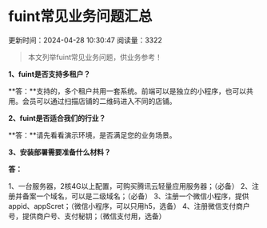 # fuint常见业务问题汇总

更新时间：2024-04-28 10:30:47 阅读量：3322

> 本文列举fuint常见业务问题，供业务参考！

**1、fuint是否支持多租户？**

**答：**支持的，多个租户共用一套系统。前端可以是独立的小程序，也可以共用。会员可以通过扫描店铺的二维码进入不同的店铺。



**2、fuint是否适合我们的行业？**

**答：**请先看看演示环境，是否满足您的业务场景。



**3、安装部署需要准备什么材料？**

**答：**

1、一台服务器，2核4G以上配置，可购买腾讯云轻量应用服务器；（必备）
2、注册并备案一个域名，可以是二级域名；（必备）
3、注册一个微信小程序，提供appid、appScret；（微信小程序，可以只用h5，选备）
4、注册微信支付商户号，提供商户号、支付秘钥；（微信支付用，选备）